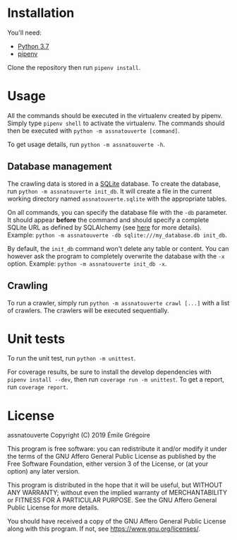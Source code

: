 # Installation

You'll need:
- [Python 3.7](https://www.python.org/)
- [pipenv](https://pypi.org/project/pipenv/)

Clone the repository then run `pipenv install`.

# Usage

All the commands should be executed in the virtualenv created by pipenv.
Simply type `pipenv shell` to activate the virtualenv. The commands should
then be executed with `python -m assnatouverte [command]`.

To get usage details, run `python -m assnatouverte -h`.

## Database management

The crawling data is stored in a [SQLite](https://www.sqlite.org/index.html) database.
To create the database, run `python -m assnatouverte init_db`. It will create a file in
the current working directory named `assnatouverte.sqlite` with the appropriate tables.

On all commands, you can specify the database file with the `-db` parameter. It should
appear **before** the command and should specify a complete SQLite URL as defined by
SQLAlchemy (see [here](https://docs.sqlalchemy.org/en/13/core/engines.html#sqlite) for
more details). Example: `python -m assnatouverte -db sqlite:///my_database.db init_db`.

By default, the `init_db` command won't delete any table or content. You can however
ask the program to completely overwrite the database with the `-x` option. Example: 
`python -m assnatouverte init_db -x`.

## Crawling

To run a crawler, simply run `python -m assnatouverte crawl [...]` with a list of
crawlers. The crawlers will be executed sequentially.

# Unit tests

To run the unit test, run `python -m unittest`.

For coverage results, be sure to install the develop dependencies with
`pipenv install --dev`, then run `coverage run -m unittest`. To get a report,
run `coverage report`.

# License

assnatouverte
Copyright (C) 2019  Émile Grégoire

This program is free software: you can redistribute it and/or modify
it under the terms of the GNU Affero General Public License as published by
the Free Software Foundation, either version 3 of the License, or
(at your option) any later version.

This program is distributed in the hope that it will be useful,
but WITHOUT ANY WARRANTY; without even the implied warranty of
MERCHANTABILITY or FITNESS FOR A PARTICULAR PURPOSE.  See the
GNU Affero General Public License for more details.

You should have received a copy of the GNU Affero General Public License
along with this program.  If not, see <https://www.gnu.org/licenses/>.
